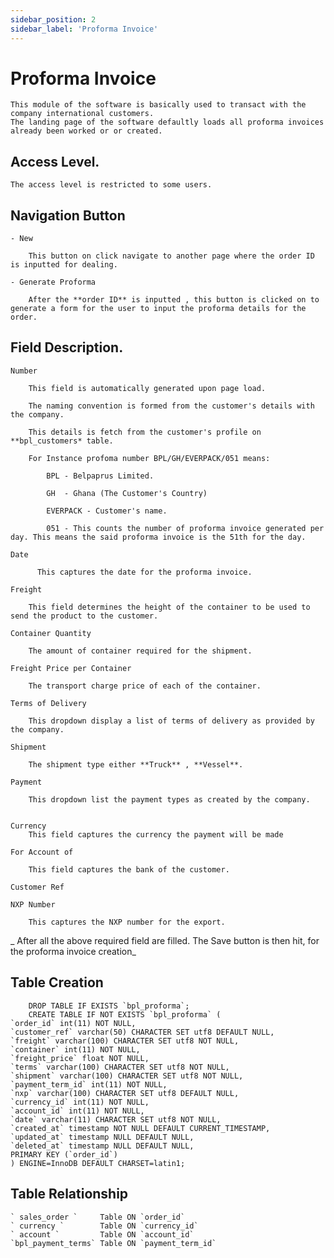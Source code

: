 ```yaml
---
sidebar_position: 2
sidebar_label: 'Proforma Invoice'
---
```


# Proforma Invoice

    This module of the software is basically used to transact with the company international customers. 
    The landing page of the software defaultly loads all proforma invoices already been worked or or created.


## Access Level.

    The access level is restricted to some users.

## Navigation Button

    - New 

        This button on click navigate to another page where the order ID is inputted for dealing.

    - Generate Proforma

        After the **order ID** is inputted , this button is clicked on to generate a form for the user to input the proforma details for the order.
    


## Field Description.

    Number
      
        This field is automatically generated upon page load.  
            
        The naming convention is formed from the customer's details with the company.

        This details is fetch from the customer's profile on **bpl_customers* table.

        For Instance profoma number BPL/GH/EVERPACK/051 means:

            BPL - Belpaprus Limited.

            GH  - Ghana (The Customer's Country)

            EVERPACK - Customer's name.

            051 - This counts the number of proforma invoice generated per day. This means the said proforma invoice is the 51th for the day.     

    Date

          This captures the date for the proforma invoice.
       
    Freight

        This field determines the height of the container to be used to send the product to the customer.

    Container Quantity

        The amount of container required for the shipment.

    Freight Price per Container

        The transport charge price of each of the container.

    Terms of Delivery

        This dropdown display a list of terms of delivery as provided by the company.

    Shipment

        The shipment type either **Truck** , **Vessel**.

    Payment

        This dropdown list the payment types as created by the company.

    
    Currency
        This field captures the currency the payment will be made

    For Account of

        This field captures the bank of the customer.

    Customer Ref

    NXP Number

        This captures the NXP number for the export.

_  After all the above required field are filled. The Save button is then hit, for the proforma invoice creation_

## Table Creation 

        DROP TABLE IF EXISTS `bpl_proforma`;
        CREATE TABLE IF NOT EXISTS `bpl_proforma` (
    `order_id` int(11) NOT NULL,
    `customer_ref` varchar(50) CHARACTER SET utf8 DEFAULT NULL,
    `freight` varchar(100) CHARACTER SET utf8 NOT NULL,
    `container` int(11) NOT NULL,
    `freight_price` float NOT NULL,
    `terms` varchar(100) CHARACTER SET utf8 NOT NULL,
    `shipment` varchar(100) CHARACTER SET utf8 NOT NULL,
    `payment_term_id` int(11) NOT NULL,
    `nxp` varchar(100) CHARACTER SET utf8 DEFAULT NULL,
    `currency_id` int(11) NOT NULL,
    `account_id` int(11) NOT NULL,
    `date` varchar(11) CHARACTER SET utf8 NOT NULL,
    `created_at` timestamp NOT NULL DEFAULT CURRENT_TIMESTAMP,
    `updated_at` timestamp NULL DEFAULT NULL,
    `deleted_at` timestamp NULL DEFAULT NULL,
    PRIMARY KEY (`order_id`)
    ) ENGINE=InnoDB DEFAULT CHARSET=latin1;

## Table Relationship

    ` sales_order `     Table ON `order_id`
    ` currency `        Table ON `currency_id`
    ` account `         Table ON `account_id`
    `bpl_payment_terms` Table ON `payment_term_id`


        

        




